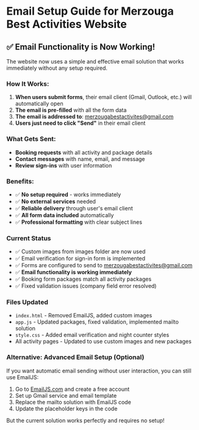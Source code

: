 # Email Setup Guide for Merzouga Best Activities Website

## ✅ Email Functionality is Now Working!

The website now uses a simple and effective email solution that works immediately without any setup required.

### How It Works:
1. **When users submit forms**, their email client (Gmail, Outlook, etc.) will automatically open
2. **The email is pre-filled** with all the form data
3. **The email is addressed to**: merzougabestactivites@gmail.com
4. **Users just need to click "Send"** in their email client

### What Gets Sent:
- **Booking requests** with all activity and package details
- **Contact messages** with name, email, and message
- **Review sign-ins** with user information

### Benefits:
- ✅ **No setup required** - works immediately
- ✅ **No external services** needed
- ✅ **Reliable delivery** through user's email client
- ✅ **All form data included** automatically
- ✅ **Professional formatting** with clear subject lines

### Current Status
- ✅ Custom images from images folder are now used
- ✅ Email verification for sign-in form is implemented
- ✅ Forms are configured to send to merzougabestactivites@gmail.com
- ✅ **Email functionality is working immediately**
- ✅ Booking form packages match all activity packages
- ✅ Fixed validation issues (company field error resolved)

### Files Updated
- `index.html` - Removed EmailJS, added custom images
- `app.js` - Updated packages, fixed validation, implemented mailto solution
- `style.css` - Added email verification and night counter styles
- All activity pages - Updated to use custom images and new packages

### Alternative: Advanced Email Setup (Optional)
If you want automatic email sending without user interaction, you can still use EmailJS:

1. Go to [EmailJS.com](https://www.emailjs.com/) and create a free account
2. Set up Gmail service and email template
3. Replace the mailto solution with EmailJS code
4. Update the placeholder keys in the code

But the current solution works perfectly and requires no setup!
